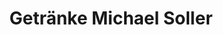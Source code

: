 ---
title: "Getränke Michael Soller"
url: /haag-an-der-amper/getraenke-michael-soller/
shop: Getränke
---